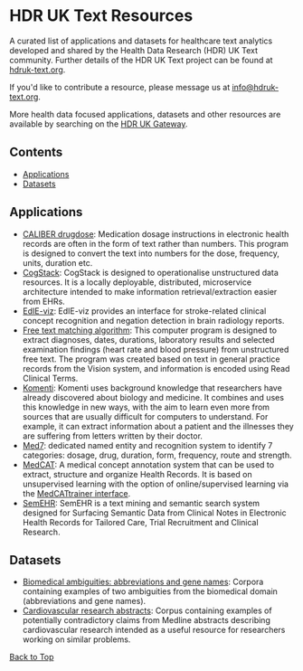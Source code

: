 # HDR UK Text Resources

A curated list of applications and datasets for healthcare text analytics developed and shared by the Health Data Research (HDR) UK Text community. Further details of the HDR UK Text project can be found at [hdruk-text.org](https://hdruk-text.org/).  

If you'd like to contribute a resource, please message us at info@hdruk-text.org.    

More health data focused applications, datasets and other resources are available by searching on the [HDR UK Gateway](https://www.healthdatagateway.org/).  


## Contents  

* [Applications](#applications)   
* [Datasets](#datasets)  

## Applications  

* [CALIBER drugdose](http://r-forge.r-project.org/R/?group_id=1598): Medication dosage instructions in electronic health records are often in the form of text rather than numbers. This program is designed to convert the text into numbers for the dose, frequency, units, duration etc.    
* [CogStack](https://cogstack.org/): CogStack is designed to operationalise unstructured data resources. It is a locally deployable, distributed, microservice architecture intended to make information retrieval/extraction easier from EHRs.   
* [EdIE-viz](https://github.com/Edinburgh-LTG/edieviz): EdIE-viz provides an interface for stroke-related clinical concept recognition and negation detection in brain radiology reports.    
* [Free text matching algorithm](https://github.com/anoopshah/freetext-matching-algorithm): This computer program is designed to extract diagnoses, dates, durations, laboratory results and selected examination findings (heart rate and blood pressure) from unstructured free text. The program was created based on text in general practice records from the Vision system, and information is encoded using Read Clinical Terms.    
* [Komenti](https://github.com/reality/Komenti): Komenti uses background knowledge that researchers have already discovered about biology and medicine. It combines and uses this knowledge in new ways, with the aim to learn even more from sources that are usually difficult for computers to understand. For example, it can extract information about a patient and the illnesses they are suffering from letters written by their doctor.    
* [Med7](https://github.com/kormilitzin/med7):  dedicated named entity and recognition system to identify 7 categories: dosage, drug, duration, form, frequency, route and strength.  
* [MedCAT](https://github.com/CogStack/MedCAT): A medical concept annotation system that can be used to extract, structure and organize Health Records. It is based on unsupervised learning with the option of online/supervised learning via the [MedCATtrainer interface](https://github.com/CogStack/MedCATtrainer).    
* [SemEHR](https://github.com/CogStack/CogStack-SemEHR): SemEHR is a text mining and semantic search system designed for Surfacing Semantic Data from Clinical Notes in Electronic Health Records for Tailored Care, Trial Recruitment and Clinical Research.    

## Datasets  

* [Biomedical ambiguities: abbreviations and gene names](http://staffwww.dcs.shef.ac.uk/people/M.Stevenson/resources/BioWSD/corpora/): Corpora containing examples of two ambiguities from the biomedical domain (abbreviations and gene names).    
* [Cardiovascular research abstracts](http://staffwww.dcs.shef.ac.uk/people/M.Stevenson/resources/bio_contradictions/): Corpus containing examples of potentially contradictory claims from Medline abstracts describing cardiovascular research intended as a useful resource for researchers working on similar problems.  

[Back to Top](#contents)